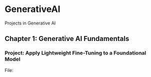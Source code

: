 # GenerativeAI
Projects in Generative AI
## Chapter 1: Generative AI Fundamentals
### Project: Apply Lightweight Fine-Tuning to a Foundational Model
File: 
